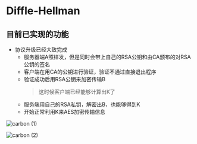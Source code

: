 # Diffle-Hellman

## 目前已实现的功能

+ 协议升级已经大致完成
    + 服务器端A照样发，但是同时会带上自己的RSA公钥和由CA颁布的对RSA公钥的签名
    + 客户端在用CA的公钥进行验证，验证不通过直接退出程序
    + 验证成功后用RSA公钥来加密传输B
        > 这时候客户端已经能够计算出K了
    + 服务端用自己的RSA私钥，解密出B，也能够得到K
    + 开始正常利用K来AES加密传输信息

![carbon (1)](https://tvax1.sinaimg.cn/large/007YVyKcly1h3gccgf87zj31kw2k2e81.jpg)

![carbon (2)](https://tva2.sinaimg.cn/large/007YVyKcly1h3gcgo0v9kj31kw2k2e81.jpg)
